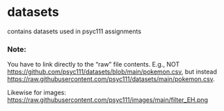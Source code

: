 # datasets
contains datasets used in psyc111 assignments

### Note:

You have to link directly to the “raw” file contents. E.g., NOT https://github.com/psyc111/datasets/blob/main/pokemon.csv, but instead https://raw.githubusercontent.com/psyc111/datasets/main/pokemon.csv.

Likewise for images: https://raw.githubusercontent.com/psyc111/images/main/filter_EH.png
